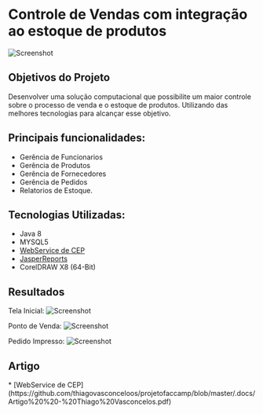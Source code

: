<h1> Controle de Vendas com integração ao estoque de produtos</h1>

![Screenshot](https://i.ibb.co/Pc2pzVH/padaria2.png)




<h2>Objetivos do Projeto</h2>
Desenvolver uma solução computacional que possibilite um
maior controle sobre o processo de venda e o estoque de produtos. Utilizando das melhores tecnologias para alcançar esse objetivo.



<h2>Principais funcionalidades:</h2>

 * Gerência de Funcionarios
 * Gerência de Produtos
 * Gerência de Fornecedores
 * Gerência de Pedidos
 * Relatorios de Estoque.
 
 
 <h2>Tecnologias Utilizadas:</h2>
 
* Java 8
* MYSQL5
* [WebService de CEP](https://www.republicavirtual.com.br/)
* [JasperReports](https://community.jaspersoft.com/project/ireport-designer) 
* CorelDRAW X8 (64-Bit)
 
 
 <h2>Resultados</h2>
 
 Tela Inicial: 
 ![Screenshot](https://i.ibb.co/Y39T1F0/tela-inicial.png)
 
 
 Ponto de Venda:
 ![Screenshot](https://i.ibb.co/C8H5b8J/pvd.png)
 
 Pedido Impresso:
 ![Screenshot](https://i.ibb.co/MDtyWZb/pedido-1.png)



  <h2> Artigo </h2>
  * [WebService de CEP](https://github.com/thiagovasconceloos/projetofaccamp/blob/master/.docs/Artigo%20%20-%20Thiago%20Vasconcelos.pdf)
